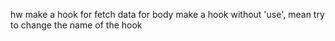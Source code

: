 


hw 
make a hook for fetch data for body
make a hook without 'use', mean try to change the name of the hook